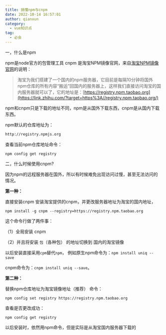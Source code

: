 ```yaml
---
title: 搞懂npm与cnpm
date: 2022-10-14 16:57:01
author: qianxun
category: 
  - vue知识点
tag: 
  - 必会
---
```


一，什么是npm

npm是node官方的包管理工具
		cnpm 是淘宝NPM镜像官网，来自[淘宝NPM镜像官网](https://developer.aliyun.com/mirror/NPM?from=tnpm)的说明：

> 淘宝为我们搭建了一个国内的npm服务器，它目前是每隔10分钟将国外npm仓库的所有内容“搬运”回国内的服务器上，这样我们直接访问淘宝的国内服务器就可以了，它的地址是：[https://registry.npm.taobao.org](https://link.zhihu.com/?target=https%3A//registry.npm.taobao.org/)



npm和cnpm只是下载的地址不同，npm是从国外下载东西，cnpm是从国内下载东西。

npm默认的仓库地址为：

```bash
http://registry.npmjs.org
```

查看当前npm仓库地址命令：

```
npm config get registry
```

二，什么时候使用cnpm? 

因为npm的远程服务器在国外，所以有时候难免出现访问过慢，甚至无法访问的情况。

**第一种：**

直接安装cnpm 安装淘宝提供的cnpm，并更改服务器地址为淘宝的国内地址， 

```
npm install -g cnpm --registry=https://registry.npm.taobao.org
```

这个命令行做了两件事：

（1）全局安装 cnpm

（2）并且将安装 `包`（各种包） 的地址切换到 国内的淘宝镜像

以后安装直接采用`cpm`替代`npm`， 例如原生npm命令为：`npm install uniq --save`

cnpm命令为：`cnpm install uniq --save`。



**第二种：**

替换npm仓库地址为淘宝镜像地址（推荐） 命令：

```
npm config set registry https://registry.npm.taobao.org
```

 查看是否更改成功：

```
npm config get registry
```

以后安装时，依然用npm命令，但是实际是从淘宝国内服务器下载的




